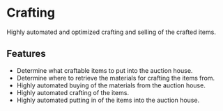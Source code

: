 # Crafting

Highly automated and optimized crafting and selling of the crafted items.

## Features

* Determine what craftable items to put into the auction house.
* Determine where to retrieve the materials for crafting the items from.
* Highly automated buying of the materials from the auction house.
* Highly automated crafting of the items.
* Highly automated putting in of the items into the auction house.
